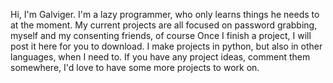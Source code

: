 Hi, I'm Galviger.
I'm a lazy programmer, who only learns things he needs to at the moment.
My current projects are all focused on password grabbing, myself and my consenting friends, of course
Once I finish a project, I will post it here for you to download.
I make projects in python, but also in other languages, when I need to.
If you have any project ideas, comment them somewhere, I'd love to have some more projects to work on.
